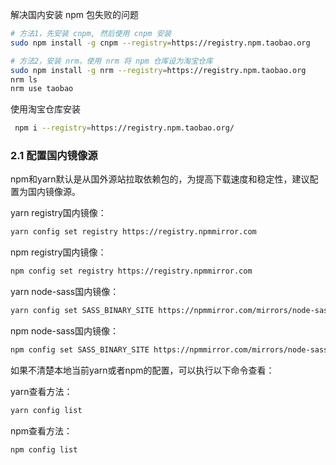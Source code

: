 解决国内安装 npm 包失败的问题

```bash
# 方法1，先安装 cnpm, 然后使用 cnpm 安装
sudo npm install -g cnpm --registry=https://registry.npm.taobao.org

# 方法2，安装 nrm，使用 nrm 将 npm 仓库设为淘宝仓库
sudo npm install -g nrm --registry=https://registry.npm.taobao.org
nrm ls
nrm use taobao
```

使用淘宝仓库安装

```bash
 npm i --registry=https://registry.npm.taobao.org/
 ```

### 2.1 配置国内镜像源

npm和yarn默认是从国外源站拉取依赖包的，为提高下载速度和稳定性，建议配置为国内镜像源。

yarn registry国内镜像：

```bash
yarn config set registry https://registry.npmmirror.com
```

npm registry国内镜像：

```bash
npm config set registry https://registry.npmmirror.com
```

yarn node-sass国内镜像：

```bash
yarn config set SASS_BINARY_SITE https://npmmirror.com/mirrors/node-sass/
```

npm node-sass国内镜像：

```bash
npm config set SASS_BINARY_SITE https://npmmirror.com/mirrors/node-sass/
```

如果不清楚本地当前yarn或者npm的配置，可以执行以下命令查看：

yarn查看方法：

```bash
yarn config list
```

npm查看方法：

```bash
npm config list
```

